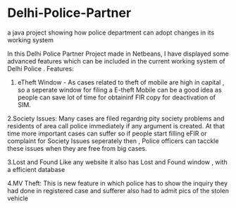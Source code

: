 # Delhi-Police-Partner
a java project showing how police department can adopt changes in its working system

In this Delhi Police Partner Project made in Netbeans,  I have displayed some advanced features which can be included in the current working system of Delhi Police .
Features: 
1. eTheft Window -
As cases related to theft of mobile are high in capital , so a seperate window for filing a E-theft Mobile can be a good idea as people can save lot of time for obtaininf FIR copy for deactivation of SIM.

2.Society Issues: 
  Many cases are filed regardng pity society problems and residents of area call police immediately if any argument is created. At that time more important cases can suffer so if people start filling eFIR or complaint for Society Issues seperately then , Police officers can tacckle these issues when they are free from big cases.
  
3.Lost and Found 
  Like any website it also has Lost and Found window , with a efficient database 
  
4.MV Theft:
  This is new feature in which police has to show the inquiry they had done in registered case and sufferer also had to admit pics of the stolen vehicle
  
